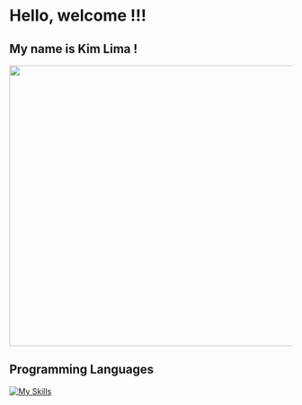 
# Hello, welcome !!!
## My name is Kim Lima !

<img src="https://github.com/kimlimalima/kimlimalima/assets/86325116/54962c65-15fc-4383-b778-3ee64e2ed6ba" width="1000" height="500">


## Programming Languages
[![My Skills](https://skills.thijs.gg/icons?i=python,c,cpp)](https://skills.thijs.gg)
